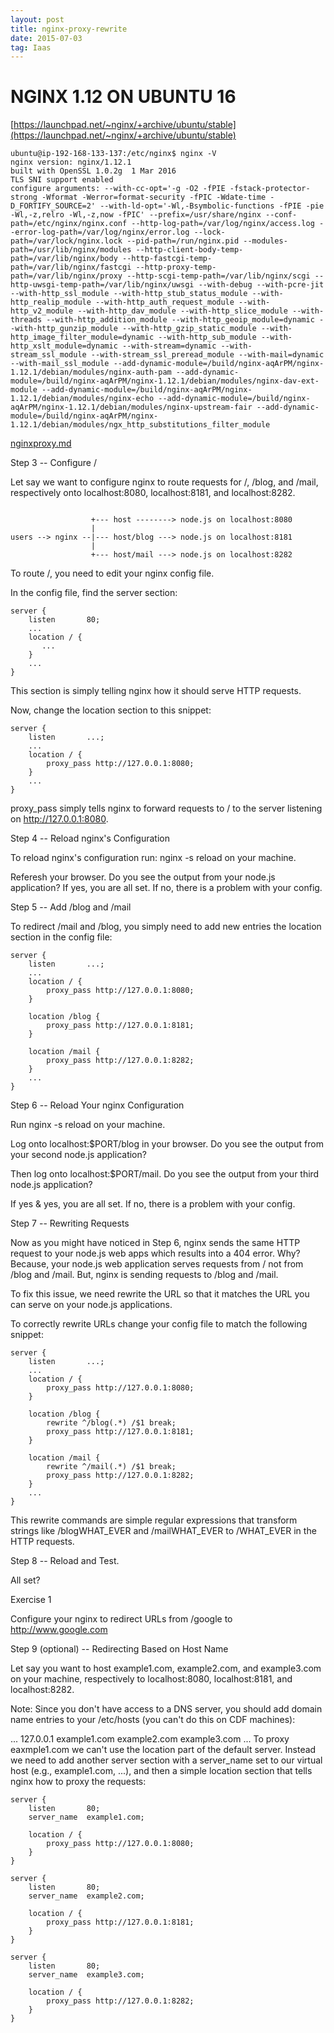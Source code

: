 ```yaml
---
layout: post
title: nginx-proxy-rewrite
date: 2015-07-03
tag: Iaas
---
```


# NGINX 1.12 ON UBUNTU 16
[https://launchpad.net/~nginx/+archive/ubuntu/stable](https://launchpad.net/~nginx/+archive/ubuntu/stable)

```
ubuntu@ip-192-168-133-137:/etc/nginx$ nginx -V
nginx version: nginx/1.12.1
built with OpenSSL 1.0.2g  1 Mar 2016
TLS SNI support enabled
configure arguments: --with-cc-opt='-g -O2 -fPIE -fstack-protector-strong -Wformat -Werror=format-security -fPIC -Wdate-time -D_FORTIFY_SOURCE=2' --with-ld-opt='-Wl,-Bsymbolic-functions -fPIE -pie -Wl,-z,relro -Wl,-z,now -fPIC' --prefix=/usr/share/nginx --conf-path=/etc/nginx/nginx.conf --http-log-path=/var/log/nginx/access.log --error-log-path=/var/log/nginx/error.log --lock-path=/var/lock/nginx.lock --pid-path=/run/nginx.pid --modules-path=/usr/lib/nginx/modules --http-client-body-temp-path=/var/lib/nginx/body --http-fastcgi-temp-path=/var/lib/nginx/fastcgi --http-proxy-temp-path=/var/lib/nginx/proxy --http-scgi-temp-path=/var/lib/nginx/scgi --http-uwsgi-temp-path=/var/lib/nginx/uwsgi --with-debug --with-pcre-jit --with-http_ssl_module --with-http_stub_status_module --with-http_realip_module --with-http_auth_request_module --with-http_v2_module --with-http_dav_module --with-http_slice_module --with-threads --with-http_addition_module --with-http_geoip_module=dynamic --with-http_gunzip_module --with-http_gzip_static_module --with-http_image_filter_module=dynamic --with-http_sub_module --with-http_xslt_module=dynamic --with-stream=dynamic --with-stream_ssl_module --with-stream_ssl_preread_module --with-mail=dynamic --with-mail_ssl_module --add-dynamic-module=/build/nginx-aqArPM/nginx-1.12.1/debian/modules/nginx-auth-pam --add-dynamic-module=/build/nginx-aqArPM/nginx-1.12.1/debian/modules/nginx-dav-ext-module --add-dynamic-module=/build/nginx-aqArPM/nginx-1.12.1/debian/modules/nginx-echo --add-dynamic-module=/build/nginx-aqArPM/nginx-1.12.1/debian/modules/nginx-upstream-fair --add-dynamic-module=/build/nginx-aqArPM/nginx-1.12.1/debian/modules/ngx_http_substitutions_filter_module
```



[nginxproxy.md](https://gist.github.com/soheilhy/8b94347ff8336d971ad0)

Step 3 -- Configure /

Let say we want to configure nginx to route requests for /, /blog, and /mail, respectively onto localhost:8080, localhost:8181, and localhost:8282.

```

                  +--- host --------> node.js on localhost:8080
                  |
users --> nginx --|--- host/blog ---> node.js on localhost:8181
                  |
                  +--- host/mail ---> node.js on localhost:8282
```
To route /, you need to edit your nginx config file.

In the config file, find the server section:
```
server {
    listen       80;
    ...
    location / {
       ...
    }
    ...
}
```
This section is simply telling nginx how it should serve HTTP requests.

Now, change the location section to this snippet:
```
server {
    listen       ...;
    ...
    location / {
        proxy_pass http://127.0.0.1:8080;
    }
    ...
}
```
proxy_pass simply tells nginx to forward requests to / to the server listening on http://127.0.0.1:8080.

Step 4 -- Reload nginx's Configuration

To reload nginx's configuration run: nginx -s reload on your machine.

Referesh your browser. Do you see the output from your node.js application? If yes, you are all set. If no, there is a problem with your config.

Step 5 -- Add /blog and /mail

To redirect /mail and /blog, you simply need to add new entries the location section in the config file:
```
server {
    listen       ...;
    ...
    location / {
        proxy_pass http://127.0.0.1:8080;
    }

    location /blog {
        proxy_pass http://127.0.0.1:8181;
    }

    location /mail {
        proxy_pass http://127.0.0.1:8282;
    }
    ...
}
```

Step 6 -- Reload Your nginx Configuration

Run nginx -s reload on your machine.

Log onto localhost:$PORT/blog in your browser. Do you see the output from your second node.js application?

Then log onto localhost:$PORT/mail. Do you see the output from your third node.js application?

If yes & yes, you are all set. If no, there is a problem with your config.

Step 7 -- Rewriting Requests

Now as you might have noticed in Step 6, nginx sends the same HTTP request to your node.js web apps which results into a 404 error. Why? Because, your node.js web application serves requests from / not from /blog and /mail. But, nginx is sending requests to /blog and /mail.

To fix this issue, we need rewrite the URL so that it matches the URL you can serve on your node.js applications.

To correctly rewrite URLs change your config file to match the following snippet:
```
server {
    listen       ...;
    ...
    location / {
        proxy_pass http://127.0.0.1:8080;
    }

    location /blog {
        rewrite ^/blog(.*) /$1 break;
        proxy_pass http://127.0.0.1:8181;
    }

    location /mail {
        rewrite ^/mail(.*) /$1 break;
        proxy_pass http://127.0.0.1:8282;
    }
    ...
}
```

This rewrite commands are simple regular expressions that transform strings like /blogWHAT_EVER and /mailWHAT_EVER to /WHAT_EVER in the HTTP requests.

Step 8 -- Reload and Test.

All set?

Exercise 1

Configure your nginx to redirect URLs from /google to http://www.google.com

Step 9 (optional) -- Redirecting Based on Host Name

Let say you want to host example1.com, example2.com, and example3.com on your machine, respectively to localhost:8080, localhost:8181, and localhost:8282.

Note: Since you don't have access to a DNS server, you should add domain name entries to your /etc/hosts (you can't do this on CDF machines):

...
127.0.0.1 example1.com example2.com example3.com
...
To proxy eaxmple1.com we can't use the location part of the default server. Instead we need to add another server section with a server_name set to our virtual host (e.g., example1.com, ...), and then a simple location section that tells nginx how to proxy the requests:
```
server {
    listen       80;
    server_name  example1.com;

    location / {
        proxy_pass http://127.0.0.1:8080;
    }
}

server {
    listen       80;
    server_name  example2.com;

    location / {
        proxy_pass http://127.0.0.1:8181;
    }
}

server {
    listen       80;
    server_name  example3.com;

    location / {
        proxy_pass http://127.0.0.1:8282;
    }
}
```
